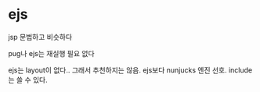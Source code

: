 # ejs

jsp 문법하고 비슷하다

pug나 ejs는 재실행 필요 없다

ejs는 layout이 없다..
그래서 추천하지는 않음.
ejs보다 nunjucks 엔진 선호.
include는 쓸 수 있다.